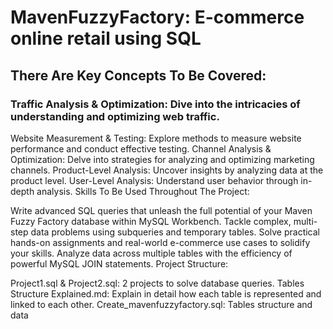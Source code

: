 # MavenFuzzyFactory: E-commerce online retail using SQL
## There Are Key Concepts To Be Covered:

### Traffic Analysis & Optimization: Dive into the intricacies of understanding and optimizing web traffic.
Website Measurement & Testing: Explore methods to measure website performance and conduct effective testing.
Channel Analysis & Optimization: Delve into strategies for analyzing and optimizing marketing channels.
Product-Level Analysis: Uncover insights by analyzing data at the product level.
User-Level Analysis: Understand user behavior through in-depth analysis.
Skills To Be Used Throughout The Project:

Write advanced SQL queries that unleash the full potential of your Maven Fuzzy Factory database within MySQL Workbench.
Tackle complex, multi-step data problems using subqueries and temporary tables.
Solve practical hands-on assignments and real-world e-commerce use cases to solidify your skills.
Analyze data across multiple tables with the efficiency of powerful MySQL JOIN statements.
Project Structure:

Project1.sql & Project2.sql: 2 projects to solve database queries.
Tables Structure Explained.md: Explain in detail how each table is represented and linked to each other.
Create_mavenfuzzyfactory.sql: Tables structure and data
